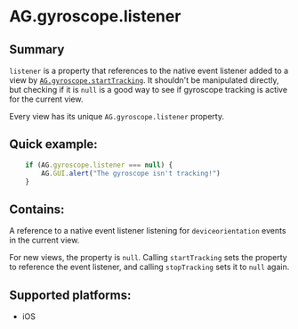 # AG.gyroscope.listener

## Summary
`listener` is a property that references to the native event listener added to a view by [`AG.gyroscope.startTracking`](startTracking.md). It shouldn't be manipulated directly, but checking if it is `null` is a good way to see if gyroscope tracking is active for the current view.

Every view has its unique `AG.gyroscope.listener` property.

## Quick example:
```javascript
	if (AG.gyroscope.listener === null) {
	    AG.GUI.alert("The gyroscope isn't tracking!")
	}
```

## Contains:

A reference to a native event listener listening for `deviceorientation` events in the current view. 

For new views, the property is `null`. Calling `startTracking` sets the property to reference the event listener, and calling `stopTracking` sets it to `null` again.

## Supported platforms:
* iOS